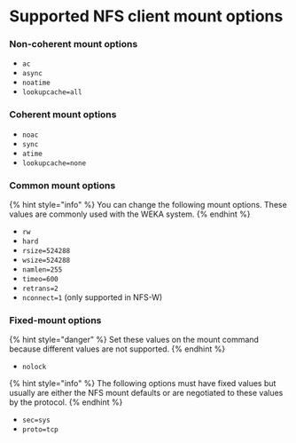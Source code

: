 # Supported NFS client mount options

### Non-coherent mount options

* `ac`
* `async`
* `noatime`
* `lookupcache=all`

### Coherent mount options

* `noac`
* `sync`
* `atime`
* `lookupcache=none`

### Common mount options

{% hint style="info" %}
You can change the following mount options. These values are commonly used with the WEKA system.
{% endhint %}

* `rw`
* `hard`
* `rsize=524288`
* `wsize=524288`
* `namlen=255`
* `timeo=600`
* `retrans=2`
* `nconnect=1` (only supported in NFS-W)&#x20;

### Fixed-mount options

{% hint style="danger" %}
Set these values on the mount command because different values are not supported.
{% endhint %}

* `nolock`

{% hint style="info" %}
The following options must have fixed values but usually are either the NFS mount defaults or are negotiated to these values by the protocol.
{% endhint %}

* `sec=sys`
* `proto=tcp`
